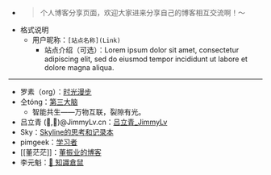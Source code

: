 - > 个人博客分享页面，欢迎大家进来分享自己的博客相互交流啊！～
- 格式说明
    - 用户昵称：`[站点名称](Link)`
        - 站点介绍（可选）：Lorem ipsum dolor sit amet, consectetur adipiscing elit, sed do eiusmod tempor incididunt ut labore et dolore magna aliqua. 
- ---
- 罗素（org）：[时光漫步](https://www.aifeng.space/)
- 仝tóng：[第三大脑](https://temberature.github.io/)
    - 智能共生——万物互联，裂隙有光。
- 吕立青 (🐣,🐣)@JimmyLv.cn：[吕立青_JimmyLv](https://sspai.com/u/jimmylv/updates)
- Sky：[Skyline的思考和记录本](https://skyline.zhubai.love/)
- pimgeek：[学习者](https://pimgeek.com/)
- [[董茫茫]]：[董振业的博客](https://dongzhenye.com)
- 李元魁：[🐹 知識倉鼠](https://circleghost.substack.com/)
